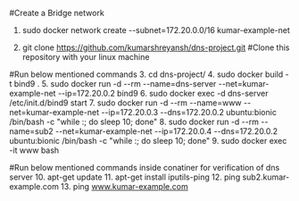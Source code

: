   #Create a Bridge network
1. sudo docker network create --subnet=172.20.0.0/16 kumar-example-net

2. git clone https://github.com/kumarshreyansh/dns-project.git #Clone this repository with your linux machine

#Run below mentioned commands
3. cd dns-project/
4. sudo docker build -t bind9 .
5. sudo docker run -d --rm --name=dns-server --net=kumar-example-net --ip=172.20.0.2 bind9
6. sudo docker exec -d dns-server /etc/init.d/bind9 start
7. sudo docker run -d --rm --name=www --net=kumar-example-net --ip=172.20.0.3 --dns=172.20.0.2 ubuntu:bionic /bin/bash -c "while :; do sleep 10; done"
8. sudo docker run -d --rm --name=sub2 --net=kumar-example-net --ip=172.20.0.4 --dns=172.20.0.2 ubuntu:bionic /bin/bash -c "while :; do sleep 10; done"
9. sudo docker exec -it www bash

#Run below mentioned commands inside conatiner for verification of dns server
10. apt-get update
11. apt-get install iputils-ping
12. ping sub2.kumar-example.com
13. ping www.kumar-example.com
